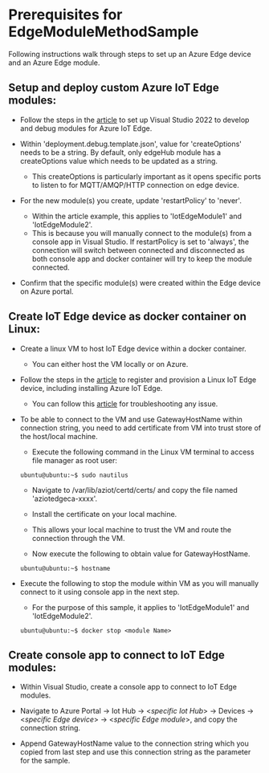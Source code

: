 ﻿# Prerequisites for EdgeModuleMethodSample

Following instructions walk through steps to set up an Azure Edge device and an Azure Edge module.

## Setup and deploy custom Azure IoT Edge modules:

- Follow the steps in the [article](https://learn.microsoft.com/azure/iot-edge/how-to-visual-studio-develop-module) to set up Visual Studio 2022 to develop and debug modules for Azure IoT Edge.

- Within 'deployment.debug.template.json', value for 'createOptions' needs to be a string. By default, only edgeHub module has a createOptions value which needs to be updated as a string.  
    * This createOptions is particularly important as it opens specific ports to listen to for MQTT/AMQP/HTTP connection on edge device.

- For the new module(s) you create, update 'restartPolicy' to 'never'.
    * Within the article example, this applies to 'IotEdgeModule1' and 'IotEdgeModule2'. 
    * This is because you will manually connect to the module(s) from a console app in Visual Studio. If restartPolicy is set to 'always', the connection will switch between connected and disconnected as both console app and docker container will try to keep the module connected.

- Confirm that the specific module(s) were created within the Edge device on Azure portal.

## Create IoT Edge device as docker container on Linux: 

- Create a linux VM to host IoT Edge device within a docker container.
    * You can either host the VM locally or on Azure.

- Follow the steps in the [article](https://learn.microsoft.com/azure/iot-edge/how-to-provision-single-device-linux-symmetric) to register and provision a Linux IoT Edge device, including installing Azure IoT Edge.
    * You can follow this [article](https://learn.microsoft.com/azure/iot-edge/troubleshoot) for troubleshooting any issue. 

-  To be able to connect to the VM and use GatewayHostName within connection string, you need to add certificate from VM into trust store of the host/local machine. 
    * Execute the following command in the Linux VM terminal to access file manager as root user:
    ```
    ubuntu@ubuntu:~$ sudo nautilus
    ```
    *  Navigate to /var/lib/aziot/certd/certs/ and copy the file named 'aziotedgeca-xxxx'.
    * Install the certificate on your local machine. 
    * This allows your local machine to trust the VM and route the connection through the VM. 

    * Now execute the following to obtain value for GatewayHostName.
    ```
    ubuntu@ubuntu:~$ hostname
    ```     

- Execute the following to stop the module within VM as you will manually connect to it using console app in the next step. 
    * For the purpose of this sample, it applies to 'IotEdgeModule1' and 'IotEdgeModule2'.
    ```
    ubuntu@ubuntu:~$ docker stop <module Name>
    ```

## Create console app to connect to IoT Edge modules: 

- Within Visual Studio, create a console app to connect to IoT Edge modules. 

- Navigate to Azure Portal -> Iot Hub -> <*specific Iot Hub*> -> Devices -> <*specific Edge device*> -> <*specific Edge module*>, and copy the connection string. 

- Append GatewayHostName value to the connection string which you copied from last step and use this connection string as the parameter for the sample.